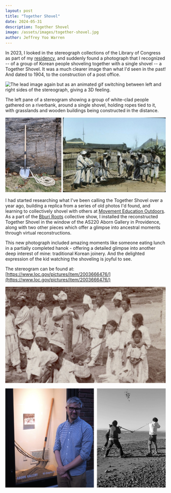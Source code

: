 ```yaml
---
layout: post
title: "Together Shovel"
date: 2024-05-31
description: Together Shovel
image: /assets/images/together-shovel.jpg
author: Jeffrey Yoo Warren
---
```


In 2023, I looked in the stereograph collections of the Library of Congress as part of my [residency](https://libraryofcongress.github.io/seeing-lost-enclaves/), and suddenly found a photograph that I recognized -- of a group of Korean people shoveling together with a single shovel -- a Together Shovel. It was a much clearer image than what I'd seen in the past! And dated to 1904, to the construction of a post office. 

![The lead image again but as an animated gif switching between left and right sides of the stereograph, giving a 3D feeling.](/assets/images/together-shovel.gif)

<p class="visually-hidden">The left pane of a stereogram showing a group of white-clad people gathered on a riverbank, around a single shovel, holding ropes tied to it, with grasslands and wooden buildings being constructed in the distance.</p>

![A shovel with ropes tied to its blade, coiled on the grass, leaning against a large stone. An old colorized photo of a group of adults and children holding ropes connected to a shovel.](/assets/images/together-shovel-2.jpg)

I had started researching what I've been calling the Together Shovel over a year ago, building a replica from a series of old photos I'd found, and learning to collectively shovel with others at [Movement Education Outdoors](https://meoutdoorsri.com/). As a part of the [Bburi Roots](https://instagram.com/bburi_roots) collective show, I installed the reconstructed Together Shovel in the window of the AS220 Aborn Gallery in Providence, along with two other pieces which offer a glimpse into ancestral moments through virtual reconstructions. 

This new photograph included amazing moments like someone eating lunch in a partially completed hanok - offering a detailed glimpse into another deep interest of mine: traditional Korean joinery. And the delighted expression of the kid watching the shoveling is joyful to see. 

The stereogram can be found at: [https://www.loc.gov/pictures/item/2003666476/](https://www.loc.gov/pictures/item/2003666476/)

![A child smiling excitedly while watching the others shoveling.](/assets/images/together-shovel-closeup.jpg)

![A shovel installed in the window of the AS220 Aborn Gallery in Providence.](/assets/images/together-shovel-gallery-beach.jpg)


